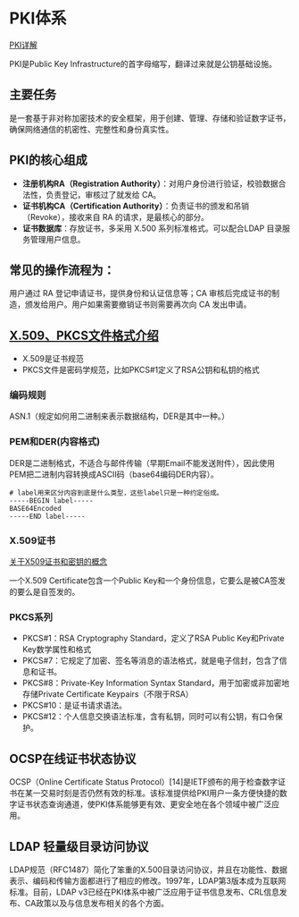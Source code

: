 # PKI体系

[PKI详解](https://www.cnblogs.com/ops-song/p/11351955.html)

PKI是Public Key Infrastructure的首字母缩写，翻译过来就是公钥基础设施。

## 主要任务

是一套基于非对称加密技术的安全框架，用于创建、管理、存储和验证数字证书，确保网络通信的机密性、完整性和身份真实性。

## PKI的核心组成

- **注册机构RA（Registration Authority）**：对用户身份进行验证，校验数据合法性，负责登记，审核过了就发给 CA。
- **证书机构CA（Certification Authority）**：负责证书的颁发和吊销（Revoke），接收来自 RA 的请求，是最核心的部分。
- **证书数据库**：存放证书，多采用 X.500 系列标准格式。可以配合LDAP 目录服务管理用户信息。

## 常见的操作流程为：

用户通过 RA 登记申请证书，提供身份和认证信息等；CA 审核后完成证书的制造，颁发给用户。用户如果需要撤销证书则需要再次向 CA 发出申请。

## [X.509、PKCS文件格式介绍](https://segmentfault.com/a/1190000019008423)

- X.509是证书规范
- PKCS文件是密码学规范，比如PKCS#1定义了RSA公钥和私钥的格式

### 编码规则

ASN.1（规定如何用二进制来表示数据结构，DER是其中一种。）

### PEM和DER(内容格式)

DER是二进制格式，不适合与邮件传输（早期Email不能发送附件），因此使用PEM把二进制内容转换成ASCII码（base64编码DER内容）。

```pem
# label用来区分内容到底是什么类型，这些label只是一种约定俗成。
-----BEGIN label-----
BASE64Encoded
-----END label-----
```
### X.509证书

[关于X509证书和密钥的概念](https://segmentfault.com/a/1190000020811310)

一个X.509 Certificate包含一个Public Key和一个身份信息，它要么是被CA签发的要么是自签发的。

### PKCS系列

- PKCS#1：RSA Cryptography Standard，定义了RSA Public Key和Private Key数学属性和格式
- PKCS#7：它规定了加密、签名等消息的语法格式，就是电子信封，包含了信息和证书。
- PKCS#8：Private-Key Information Syntax Standard，用于加密或非加密地存储Private Certificate Keypairs（不限于RSA）
- PKCS#10：是证书请求语法。
- PKCS#12：个人信息交换语法标准，含有私钥，同时可以有公钥，有口令保护。

## OCSP在线证书状态协议

OCSP（Online Certificate Status Protocol）[14]是IETF颁布的用于检查数字证书在某一交易时刻是否仍然有效的标准。该标准提供给PKI用户一条方便快捷的数字证书状态查询通道，使PKI体系能够更有效、更安全地在各个领域中被广泛应用。

## LDAP 轻量级目录访问协议

LDAP规范（RFC1487）简化了笨重的X.500目录访问协议，并且在功能性、数据表示、编码和传输方面都进行了相应的修改。1997年，LDAP第3版本成为互联网标准。目前，LDAP v3已经在PKI体系中被广泛应用于证书信息发布、CRL信息发布、CA政策以及与信息发布相关的各个方面。
